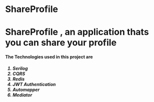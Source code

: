 # ShareProfile

<h1> ShareProfile , an application thats you can share your profile </h1>

<h4>  The Technologies used in this project are  </h4>

<h5>
<ol>
  <li><b>Serilog</b></li>
  <li><b>CQRS</b></li>
  <li><b>Redis</b></li>
  <li><b>JWT Authentication</b></li>
  <li><b>Automapper</b></li>
  <li><b>Mediator</b></li>
</ol>  
</h5>

